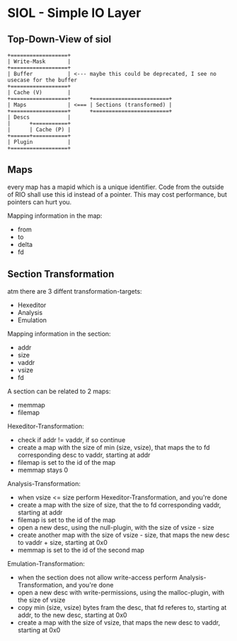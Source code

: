 SIOL - Simple IO Layer
======================

Top-Down-View of siol
---------------------

	+==================+
	| Write-Mask       |
	+==================+
	| Buffer           | <--- maybe this could be deprecated, I see no usecase for the buffer
	+==================+
	| Cache (V)        |
	+==================+      +========================+
	| Maps             | <=== | Sections (transformed) |
	+==================+      +========================+
	| Descs            |
	|      +===========+
	|      | Cache (P) |
	+======+===========+
	| Plugin           |
	+==================+

Maps
----

every map has a mapid which is a unique identifier. Code from the outside of RIO shall use this id instead of a pointer. This may cost performance, but pointers can hurt you.

Mapping information in the map:

- from
- to
- delta
- fd

Section Transformation
----------------------
atm there are 3 diffent transformation-targets:

- Hexeditor
- Analysis
- Emulation

Mapping information in the section:

- addr
- size
- vaddr
- vsize
- fd

A section can be related to 2 maps:

- memmap
- filemap

Hexeditor-Transformation:

- check if addr != vaddr, if so continue
- create a map with the size of min (size, vsize), that maps the to fd corresponding desc to vaddr, starting at addr
- filemap is set to the id of the map
- memmap stays 0

Analysis-Transformation:

- when vsize <= size perform Hexeditor-Transformation, and you're done
- create a map with the size of size, that the to fd corresponding vaddr, starting at addr
- filemap is set to the id of the map
- open a new desc, using the null-plugin, with the size of vsize - size
- create another map with the size of vsize - size, that maps the new desc to vaddr + size, starting at 0x0
- memmap is set to the id of the second map

Emulation-Transformation:

- when the section does not allow write-access perform Analysis-Transformation, and you're done
- open a new desc with write-permissions, using the malloc-plugin, with the size of vsize
- copy min (size, vsize) bytes fram the desc, that fd referes to, starting at addr, to the new desc, starting at 0x0
- create a map with the size of vsize, that maps the new desc to vaddr, starting at 0x0
